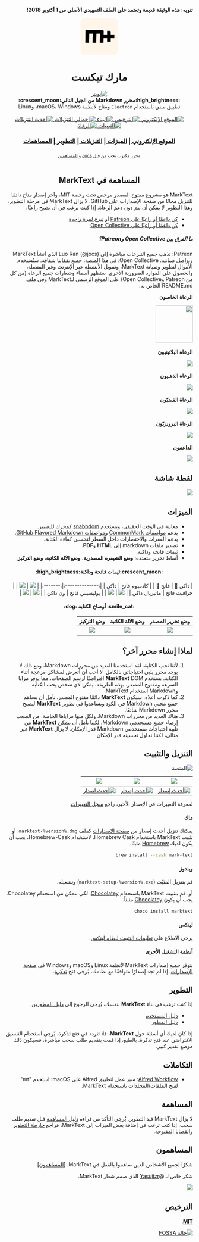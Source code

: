 <div dir="rtl">

**تنويه: هذه الوثيقة قديمة وتعتمد على الملف التمهيدي الأصلي من 1 أكتوبر 2018!**

<p align="center"><img src="../../static/logo-small.png" alt="marktext" width="100" height="100"></p>

<h1 align="center">مارك تيكست</h1>

<div align="center">
  <a href="https://twitter.com/intent/tweet?via=marktextme&url=https://github.com/marktext/marktext/&text=ما الذي تود قوله لي؟&hashtags=happyMarkText">
    <img src="https://img.shields.io/twitter/url/https/github.com/marktext/marktext.svg?style=for-the-badge" alt="تويتر">
  </a>
</div>
<div align="center">
  <strong>:high_brightness:محرر Markdown من الجيل التالي:crescent_moon:</strong>
</div>
<div align="center">
  تطبيق مبني باستخدام <code>Electron</code> ومتاح لأنظمة macOS، Windows، وLinux
</div>

<br />

<div align="center">
  <!-- Version -->
  <a href="https://marktext.github.io/website">
    <img src="https://badge.fury.io/gh/jocs%2Fmarktext.svg" alt="الموقع الإلكتروني">
  </a>
  <!-- License -->
  <a href="https://marktext.github.io/website">
    <img src="https://img.shields.io/github/license/marktext/marktext.svg" alt="الترخيص">
  </a>
  <!-- Build Status -->
  <a href="https://marktext.github.io/website">
    <img src="https://travis-ci.org/marktext/marktext.svg?branch=master" alt="البناء">
  </a>
  <!-- Downloads total -->
  <a href="https://marktext.github.io/website">
    <img src="https://img.shields.io/github/downloads/marktext/marktext/total.svg" alt="إجمالي التنزيلات">
  </a>
  <!-- Downloads latest release -->
  <a href="https://marktext.github.io/website">
    <img src="https://img.shields.io/github/downloads/marktext/marktext/v0.17.1/total.svg" alt="أحدث التنزيلات">
  </a>
  <!-- deps -->
  <a href="https://marktext.github.io/website">
    <img src="https://img.shields.io/hackage-deps/v/lens.svg" alt="التبعيات">
  </a>
  <!-- sponsors -->
  <a href="https://opencollective.com/marktext">
    <img src="https://opencollective.com/marktext/tiers/silver-sponsors/badge.svg?label=SilverSponsors&color=brightgreen" alt="الرعاة">
  </a>
</div>

<div align="center">
  <h3>
    <a href="https://marktext.github.io/website">
      الموقع الإلكتروني
    </a>
    <span> | </span>
    <a href="https://github.com/marktext/marktext#features">
      الميزات
    </a>
    <span> | </span>
    <a href="https://github.com/marktext/marktext#download-and-installation">
      التنزيلات
    </a>
    <span> | </span>
    <a href="https://github.com/marktext/marktext#development">
      التطوير
    </a>
    <span> | </span>
    <a href="https://github.com/marktext/marktext#contribution">
      المساهمات
    </a>
  </h3>
</div>

<div align="center">
  <sub>محرر مكتوب بحب من قبل
    <a href="https://github.com/Jocs">Jocs</a> و
    <a href="https://github.com/marktext/marktext/graphs/contributors">
      المساهمين
    </a>
  </sub>
</div>

<br />

<h2 align="center">المساهمة في MarkText</h2>

MarkText هو مشروع مفتوح المصدر مرخص تحت رخصة MIT، وآخر إصدار متاح دائمًا للتنزيل مجانًا من صفحة الإصدارات على GitHub. لا يزال MarkText في مرحلة التطوير، وهذا التطوير لا يمكن أن يتم دون دعم الرعاة. إذا كنت ترغب في أن تصبح راعيًا:

- [كن داعمًا أو راعيًا على Patreon](https://www.patreon.com/ranluo) أو [تبرع لمرة واحدة](https://github.com/Jocs/sponsor.me)
- [كن داعمًا أو راعيًا على Open Collective](https://opencollective.com/marktext)

##### ما الفرق بين Open Collective وPatreon؟


Patreon: تذهب جميع التبرعات مباشرة إلى Luo Ran (@jocs) الذي أنشأ MarkText ويواصل صيانته.
Open Collective: في هذا المنصة، جميع نفقاتنا شفافة. ستُستخدم الأموال لتطوير وصيانة MarkText، وتمويل الأنشطة عبر الإنترنت وغير المتصلة، والحصول على الموارد الضرورية الأخرى.
ستظهر أسماء وشعارات جميع الرعاة (من كل من Patreon وOpen Collective) على الموقع الرسمي لـMarkText وفي ملف README.md الخاص به.

**الرعاة الخاصون**

<a href="https://www.dogedoge.com/">
 <img src="https://www.dogedoge.com/assets/new_logo.min.png" width="100" height="100">
</a>

**الرعاة البلاتينيون**

<a href="https://opencollective.com/marktext#platinum-sponsors">
 <img src="https://opencollective.com/marktext/tiers/platinum-sponsors.svg?avatarHeight=36&width=600">
</a>

**الرعاة الذهبيون**

<a href="https://opencollective.com/marktext#gold-sponsors">
  <img src="https://opencollective.com/marktext/tiers/gold-sponsors.svg?avatarHeight=36&width=600">
</a>

**الرعاة الفضيّون**

<a href="https://opencollective.com/marktext#silver-sponsors">
  <img src="https://opencollective.com/marktext/tiers/silver-sponsors.svg?avatarHeight=36&width=600">
</a>

**الرعاة البرونزيّون**

<a href="https://opencollective.com/marktext#bronze-sponsors">
  <img src="https://opencollective.com/marktext/tiers/bronze-sponsors.svg?avatarHeight=36&width=600">
</a>

**الداعمون**

<a href="https://opencollective.com/marktext#backers">
  <img src="https://opencollective.com/marktext/tiers/backer.svg?avatarHeight=36&width=600">
</a>

## لقطة شاشة

![](../marktext.png?raw=true)


## الميزات

- معاينة في الوقت الحقيقي، ويستخدم [snabbdom](https://github.com/snabbdom/snabbdom) كمحرك للتصيير.
- يدعم [مواصفات CommonMark](https://spec.commonmark.org/0.29/) و[مواصفات GitHub Flavored Markdown](https://github.github.com/gfm/).
- يدعم الفقرات والاختصارات داخل السطر لتحسين كفاءة الكتابة.
- تصدير ملفات markdown إلى **HTML** و**PDF**.
- ثيمات فاتحة وداكنة.
- أنماط تحرير متعددة: **وضع الشيفرة المصدرية**، **وضع الآلة الكاتبة**، **وضع التركيز**.


<h4 align="center">:crescent_moon:ثيمات فاتحة وداكنة:high_brightness:</h4>

| داكن :crescent_moon:                                               | فاتح :high_brightness:                                             |
| كادميوم فاتح | داكن |
|:--------------:|:-------:|
| ![](../themeImages/cadmium-light.png?raw=true) | ![](../../docs/themeImages/dark.png?raw=true) |
| جرافيت فاتح | ماتيريال داكن |
| ![](../themeImages/graphite-light.png?raw=true) | ![](../../docs/themeImages/material-dark.png?raw=true) |
| يوليسيس فاتح | ون داكن |
| ![](../themeImages/ulysses-light.png?raw=true) | ![](../../docs/themeImages/one-dark.png?raw=true) |

<h4 align="center">:smile_cat: أوضاع الكتابة :dog:</h4>

| وضع تحرير المصدر | وضع الآلة الكاتبة | وضع التركيز |
|:----------------:|:-------------------:|:--------------:|
| ![](../source.gif) | ![](../typewriter.gif) | ![](../focus.gif) |

## لماذا إنشاء محرر آخر؟

1. لأننا نحب الكتابة. لقد استخدمنا العديد من محررات Markdown، ومع ذلك لا يوجد محرر يلبي احتياجاتي بالكامل. لا أحب أن أتعرض لمشاكل مزعجة أثناء الكتابة. يستخدم **MarkText** DOM افتراضيًا لرسم الصفحات، مما يوفر مزايا السرعة ومفتوح المصدر. بهذه الطريقة، يمكن لأي شخص يحب الكتابة وMarkdown استخدام MarkText.
2. كما ذكرت أعلاه، سيكون **MarkText** دائمًا مفتوح المصدر. نأمل أن يساهم جميع محبي Markdown في الكود ويساعدوا في تطوير **MarkText** ليصبح محرر Markdown شائعًا.
3. هناك العديد من محررات Markdown، ولكل منها مزاياها الخاصة. من الصعب إرضاء جميع مستخدمي Markdown، لكننا نأمل أن يتمكن **MarkText** من تلبية احتياجات مستخدمي Markdown قدر الإمكان. لا يزال **MarkText** غير مثالي، لكننا نحاول تحسينه قدر الإمكان.

## التنزيل والتثبيت

![المنصة](https://img.shields.io/static/v1.svg?label=Platform&message=Linux-64%20|%20macOS-64%20|%20Win-32%20|%20Win-64&style=for-the-badge)

| ![](https://raw.githubusercontent.com/wiki/ryanoasis/nerd-fonts/screenshots/v1.0.x/mac-pass-sm.png) | ![](https://raw.githubusercontent.com/wiki/ryanoasis/nerd-fonts/screenshots/v1.0.x/windows-pass-sm.png) | ![](https://raw.githubusercontent.com/wiki/ryanoasis/nerd-fonts/screenshots/v1.0.x/linux-pass-sm.png) |
|:--------------------------------------------------------------------------------------------------:|:------------------------------------------------------------------------------------------------------:|:------------------------------------------------------------------------------------------------------:|
| [![أحدث إصدار](https://img.shields.io/github/downloads/marktext/marktext/latest/marktext-x64.dmg.svg)](https://github.com/marktext/marktext/releases/download/v0.17.1/marktext-x64.dmg) | [![أحدث إصدار](https://img.shields.io/github/downloads/marktext/marktext/latest/marktext-setup.exe.svg)](https://github.com/marktext/marktext/releases/download/v0.17.1/marktext-setup.exe) | [![أحدث إصدار](https://img.shields.io/github/downloads/marktext/marktext/latest/marktext-x86_64.AppImage.svg)](https://github.com/marktext/marktext/releases/download/v0.17.1/marktext-x86_64.AppImage) |

لمعرفة التغييرات في الإصدار الأخير، راجع [سجل التغييرات](.github/CHANGELOG.md).

#### ماك

يمكنك تنزيل أحدث إصدار من [صفحة الإصدارات](https://github.com/marktext/marktext/releases/latest) كملف `marktext-%version%.dmg`، أو تثبيت MarkText باستخدام Homebrew Cask. لاستخدام Homebrew-Cask، يجب أن يكون لديك [Homebrew](https://brew.sh/) مثبتًا.

```bash
brew install --cask mark-text
```

#### ويندوز

قم بتنزيل المثبّت (`marktext-setup-%version%.exe`) وتشغيله.

أو، قم بتثبيت MarkText باستخدام [Chocolatey](https://chocolatey.org/). لكي تتمكن من استخدام Chocolatey، يجب أن يكون [Chocolatey](https://chocolatey.org/install) مثبتاً.

```bash
choco install marktext
```

#### لينكس

يرجى الاطلاع على [تعليمات التثبيت لنظام لينكس](../LINUX.md).

#### أنظمة التشغيل الأخرى

تتوفر جميع إصدارات MarkText لأنظمة Linux وmacOS وWindows في [صفحة الإصدارات](https://github.com/marktext/marktext/releases/latest). إذا لم تجد إصدارًا متوافقًا مع نظامك، يُرجى فتح [تذكرة](https://github.com/marktext/marktext/issues).

## التطوير

إذا كنت ترغب في بناء **MarkText** بنفسك، يُرجى الرجوع إلى [دليل المطورين](../../CONTRIBUTING.md#build-instructions).

- [دليل المستخدم](../README.md)
- [دليل المطور](../dev/README.md)

إذا كان لديك أي أسئلة حول **MarkText**، فلا تتردد في فتح تذكرة. يُرجى استخدام التنسيق الافتراضي عند فتح تذكرة. بالطبع، إذا قمت بتقديم طلب سحب مباشرة، فسيكون ذلك موضع تقدير كبير.

## التكاملات

- [Alfred Workflow](http://www.packal.org/workflow/mark-text): سير عمل لتطبيق Alfred على macOS: استخدم "mt" لفتح الملفات/المجلدات باستخدام MarkText.

## المساهمة

لا يزال MarkText قيد التطوير. يُرجى التأكد من قراءة [دليل المساهمة](../../CONTRIBUTING.md) قبل تقديم طلب سحب. إذا كنت ترغب في إضافة بعض الميزات إلى MarkText، فراجع [خارطة التطوير](https://github.com/marktext/marktext/projects) والقضايا المفتوحة.

## المساهمون

شكرًا لجميع الأشخاص الذين ساهموا بالفعل في MarkText. [[المساهمون](https://github.com/marktext/marktext/graphs/contributors)]

شكر خاص لـ @[Yasujizr](https://github.com/Yasujizr) الذي صمم شعار MarkText.

<a href="https://github.com/marktext/marktext/graphs/contributors"><img src="https://opencollective.com/marktext/contributors.svg?width=890" /></a>

## الترخيص

[**MIT**](../../LICENSE).

[![حالة FOSSA](https://app.fossa.io/api/projects/git%2Bgithub.com%2Fmarktext%2Fmarktext.svg?type=large)](https://app.fossa.io/projects/git%2Bgithub.com%2Fmarktext%2Fmarktext?ref=badge_large)


 
